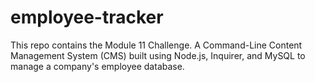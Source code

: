 # employee-tracker
This repo contains the Module 11 Challenge. A Command-Line Content Management System (CMS) built using Node.js, Inquirer, and MySQL to manage a company's employee database.
